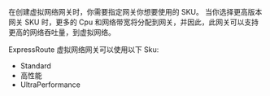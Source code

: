 在创建虚拟网络网关时，你需要指定网关你想要使用的 SKU。 当你选择更高版本网关 SKU 时，更多的 Cpu 和网络带宽将分配到网关，并因此，此网关可以支持更高的网络吞吐量，到虚拟网络。 

ExpressRoute 虚拟网络网关可以使用以下 Sku: 

* Standard
* 高性能
* UltraPerformance

